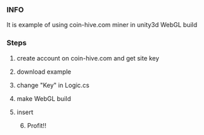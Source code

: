 ### INFO ###

It is example of using coin-hive.com miner in unity3d WebGL build


### Steps ###

1) create account on coin-hive.com and get site key

2) download example

3) change "Key" in Logic.cs

4) make WebGL build

5) insert <script> in index.html file

//<script src="https://coin-hive.com/lib/coinhive.min.js"></script>

6) Profit!!